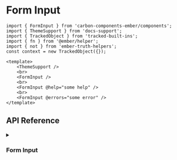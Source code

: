 <ThemeSwitcher />

# Form Input

```gjs live preview
import { FormInput } from 'carbon-components-ember/components';
import { ThemeSupport } from 'docs-support';
import { TrackedObject } from 'tracked-built-ins';
import { fn } from '@ember/helper';
import { not } from 'ember-truth-helpers';
const context = new TrackedObject({});

<template>
    <ThemeSupport />
    <br>
    <FormInput />
    <br>
    <FormInput @help="some help" />
    <br>
    <FormInput @errors="some error" />
</template>
```

## API Reference

<details>
<summary><h3>Form Input</h3></summary>

```gjs live no-shadow
import { ComponentSignature } from 'kolay';

<template>
  <ComponentSignature 
    @package="carbon-components-ember" 
    @module='declarations/components/form-input' 
    @name='default' 
  />
</template>
```
</details>
